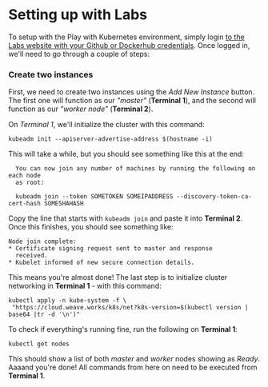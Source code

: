 # Setting up with Labs

To setup with the Play with Kubernetes environment, simply login [to the Labs website with your Github or Dockerhub credentials](http://labs.play-with-k8s.com/). Once logged in, we'll need to go through a couple of steps:

### Create two instances

First, we need to create two instances using the *Add New Instance* button. The first one will function as our *"master"* (**Terminal 1**), and the second will function as our *"worker node"* (**Terminal 2**).

On *Terminal 1*, we'll initialize the cluster with this command:

```
kubeadm init --apiserver-advertise-address $(hostname -i)
```

This will take a while, but you should see something like this at the end:

```
  You can now join any number of machines by running the following on each node
  as root:

  kubeadm join --token SOMETOKEN SOMEIPADDRESS --discovery-token-ca-cert-hash SOMESHAHASH
```

Copy the line that starts with `kubeadm join` and paste it into **Terminal 2**. Once this finishes, you should see something like:

```
Node join complete:
* Certificate signing request sent to master and response
  received.
* Kubelet informed of new secure connection details.
```

This means you're almost done! The last step is to initialize cluster networking in **Terminal 1** - with this command:

```
kubectl apply -n kube-system -f \
 "https://cloud.weave.works/k8s/net?k8s-version=$(kubectl version | base64 |tr -d '\n')"
```

To check if everything's running fine, run the following on **Terminal 1**:

```
kubectl get nodes
```

This should show a list of both *master* and *worker* nodes showing as *Ready*. Aaaand you're done! All commands from here on need to be executed from **Terminal 1**.

